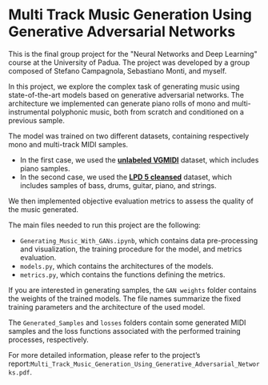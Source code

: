# Multi Track Music Generation Using Generative Adversarial Networks

This is the final group project for the "Neural Networks and Deep Learning" course at the University of Padua. The project was developed by a group composed of Stefano Campagnola, Sebastiano Monti, and myself.

In this project, we explore the complex task of generating music using state-of-the-art models based on generative adversarial networks. The architecture we implemented can generate piano rolls of mono and multi-instrumental polyphonic music, both from scratch and conditioned on a previous sample.

The model was trained on two different datasets, containing respectively mono and multi-track MIDI samples.
- In the first case, we used the **[unlabeled VGMIDI](https://github.com/lucasnfe/vgmidi/tree/master)** dataset, which includes piano samples.
- In the second case, we used the **[LPD 5 cleansed](https://www.kaggle.com/datasets/cloudoak/lpd-5-cleansed)** dataset, which includes samples of bass, drums, guitar, piano, and strings.

We then implemented objective evaluation metrics to assess the quality of the music generated.

The main files needed to run this project are the following:
- `Generating_Music_With_GANs.ipynb`,  which contains data pre-processing and visualization, the training procedure for the model, and metrics evaluation.
- `models.py`, which contains the architectures of the models.
- `metrics.py`, which contains the functions defining the metrics.
  
If you are interested in generating samples, the `GAN weights` folder contains the weights of the trained models. The file names summarize the fixed training parameters and the architecture of the used model.

The `Generated_Samples` and `losses` folders contain some generated MIDI samples and the loss functions associated with the performed training processes, respectively.

For more detailed information, please refer to the project’s report:`Multi_Track_Music_Generation_Using_Generative_Adversarial_Networks.pdf`.
